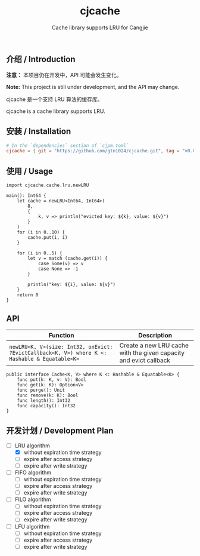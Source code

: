 <div align="center">
  <h1>cjcache</h1>
  <p>Cache library supports LRU for Cangjie</p>
</div>
<p align="center">
  <img alt="" src="https://img.shields.io/badge/release-v0.0.2-brightgreen" style="display: inline-block;" />
  <img alt="" src="https://img.shields.io/badge/cjc-v0.55.3-brightgreen" style="display: inline-block;" />
</p>

## 介绍 / Introduction

**注意：** 本项目仍在开发中，API 可能会发生变化。

**Note:** This project is still under development, and the API may change.

cjcache 是一个支持 LRU 算法的缓存库。

cjcache is a cache library supports LRU.

## 安装 / Installation

```toml
# In the `dependencies` section of `cjpm.toml`
cjcache = { git = "https://github.com/gtn1024/cjcache.git", tag = "v0.0.2" }
```

## 使用 / Usage

```cj
import cjcache.cache.lru.newLRU

main(): Int64 {
    let cache = newLRU<Int64, Int64>(
        8,
        {
            k, v => println("evicted key: ${k}, value: ${v}")
        }
    )
    for (i in 0..10) {
        cache.put(i, i)
    }

    for (i in 0..5) {
        let v = match (cache.get(i)) {
            case Some(v) => v
            case None => -1
        }

        println("key: ${i}, value: ${v}")
    }
    return 0
}
```

## API

| Function | Description |
| --- | --- |
| `newLRU<K, V>(size: Int32, onEvict: ?EvictCallback<K, V>) where K <: Hashable & Equatable<K>` | Create a new LRU cache with the given capacity and evict callback |

```cj
public interface Cache<K, V> where K <: Hashable & Equatable<K> {
    func put(k: K, v: V): Bool
    func get(k: K): Option<V>
    func purge(): Unit
    func remove(k: K): Bool
    func length(): Int32
    func capacity(): Int32
}
```

## 开发计划 / Development Plan

- [ ] LRU algorithm
    - [x] without expiration time strategy
    - [ ] expire after access strategy
    - [ ] expire after write strategy
- [ ] FIFO algorithm
    - [ ] without expiration time strategy
    - [ ] expire after access strategy
    - [ ] expire after write strategy
- [ ] FILO algorithm
    - [ ] without expiration time strategy
    - [ ] expire after access strategy
    - [ ] expire after write strategy
- [ ] LFU algorithm
    - [ ] without expiration time strategy
    - [ ] expire after access strategy
    - [ ] expire after write strategy

